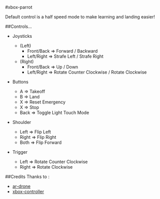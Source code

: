 #xbox-parrot

Default control is a half speed mode to make learning and landing easier!

##Controls...

* Joysticks
  * (Left)
     * Front/Back => Forward / Backward
     * Left/Right => Strafe Left / Strafe Right
  * (Right)
     * Front/Back => Up / Down
     * Left/Right => Rotate Counter Clockwise / Rotate Clockwise

* Buttons
  * A => Takeoff
  * B => Land
  * X => Reset Emergency
  * X => Stop
  * Back => Toggle Light Touch Mode

* Shoulder
  * Left => Flip Left
  * Right => Flip Right
  * Both => Flip Forward

* Trigger  
  * Left => Rotate Counter Clockwise
  * Right => Rotate Clockwise
  
##Credits
Thanks to :
* [ar-drone](https://github.com/felixge/node-ar-drone)
* [xbox-controller](https://github.com/andrew/node-xbox-controller)
